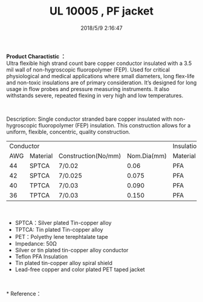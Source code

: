 ﻿---
layout: post 
title: UL 10005 , PF jacket
tags: RF
categories: wire-cable
overview: ltra flexible high strand count bare copper conductor insulated with a 3.5 mil wall of non-hygroscopic fluoropolymer (FEP). 
series: FN50
part_number: 11-10005-2
thumb_img: 
image: static/202105/34-20210603.jpg
date: 2018/5/9 2:16:47
---


<p>
	<strong>Product Charactistic ：</strong><br />
Ultra flexible high strand count bare copper conductor insulated with a 3.5 mil wall of non-hygroscopic fluoropolymer (FEP). Used for critical physiological and medical applications where small diameters, long flex-life and non-toxic insulations are of primary consideration. It’s designed for long usage in flow probes and pressure measuring instruments. It also withstands severe, repeated flexing in very high and low temperatures.
</p>
<p>
	<br />
</p>
<p>
	Description: Single conductor stranded bare copper insulated with non-hygroscopic fluoropolymer (FEP) insulation. This construction allows for a uniform, flexible, concentric, quality construction.
</p>
<table class="table table-bordered table-hover table-condensed">
	<tbody>
		<tr>
			<td colspan="4">
				Conductor
			</td>
			<td colspan="2">
				Insulation
			</td>
			<td colspan="2">
				Shielding
			</td>
			<td colspan="2">
				Jacket
			</td>
		</tr>
		<tr>
			<td>
				AWG<br />
			</td>
			<td>
				Material
			</td>
			<td>
				Construction(No/mm)
			</td>
			<td>
				Nom.Dia(mm)
			</td>
			<td>
				Material<br />
			</td>
			<td>
				Nom.Dia(mm)
			</td>
			<td>
				Material<br />
			</td>
			<td>
				Nom.Dia(mm)
			</td>
			<td>
				Material<br />
			</td>
			<td>
				Nom.Dia(mm)
			</td>
		</tr>
		<tr>
			<td>
				44
			</td>
			<td>
				SPTCA
			</td>
			<td>
				7/0.02
			</td>
			<td>
				0.06
			</td>
			<td>
				PFA
			</td>
			<td>
				0.15
			</td>
			<td>
				TPTCA
			</td>
			<td>
				0.21
			</td>
			<td>
				PET
			</td>
			<td>
				0.26
			</td>
		</tr>
		<tr>
			<td>
				42
			</td>
			<td>
				SPTCA
			</td>
			<td>
				7/0.025
			</td>
			<td>
				0.075
			</td>
			<td>
				PFA
			</td>
			<td>
				0.17
			</td>
			<td>
				TPTCA
			</td>
			<td>
				0.23
			</td>
			<td>
				PET
			</td>
			<td>
				0.28
			</td>
		</tr>
		<tr>
			<td>
				40
			</td>
			<td>
				TPTCA
			</td>
			<td>
				7/0.03
			</td>
			<td>
				0.090
			</td>
			<td>
				PFA
			</td>
			<td>
				0.24
			</td>
			<td>
				TPTCA
			</td>
			<td>
				0.30
			</td>
			<td>
				PET
			</td>
			<td>
				0.35
			</td>
		</tr>
		<tr>
			<td>
				36
			</td>
			<td>
				TPTCA
			</td>
			<td>
				7/0.03
			</td>
			<td>
				0.150
			</td>
			<td>
				PFA
			</td>
			<td>
				0.27
			</td>
			<td>
				TPTCA
			</td>
			<td>
				0.33
			</td>
			<td>
				PET
			</td>
			<td>
				0.38
			</td>
		</tr>
	</tbody>
</table>
<p>
	<br />
</p>
<ul>
	<li>
		<span>SPTCA：Silver plated Tin-copper alloy</span><br />
	</li>
	<li>
		TPTCA: Tin plated Tin-copper alloy <br />
	</li>
	<li>
		PET：Polyethy lene terephtalate tape
	</li>
	<li>
		Impedance: 50Ω
	</li>
	<li>
		Silver or tin plated tin-copper alloy conductor <br />
	</li>
	<li>
		Teflon PFA Insulation<br />
	</li>
	<li>
		Tin plated tin-copper alloy spiral shield <br />
	</li>
	<li>
		Lead-free copper and color plated PET taped jacket
		<p>
			<br />
		</p>
	</li>
</ul>
<p>
	* Reference：
</p>
